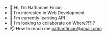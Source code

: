 - 👋 Hi, I’m Nathanael Finian
- 👀 I’m interested in Web Development
- 🌱 I’m currently learning API
- 💞️ I’m looking to collaborate on Where?!?!?
- 📫 How to reach me nathanfinian@gmail.com

<!---
nathanfinian/nathanfinian is a ✨ special ✨ repository because its `README.md` (this file) appears on your GitHub profile.
You can click the Preview link to take a look at your changes.
--->
